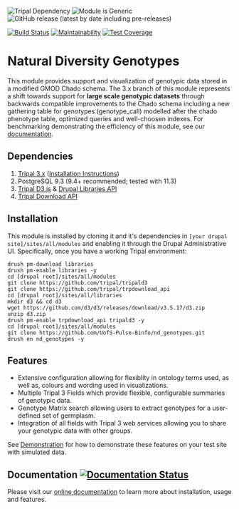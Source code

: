 ![Tripal Dependency](https://img.shields.io/badge/tripal-%3E=3.0-brightgreen)
![Module is Generic](https://img.shields.io/badge/generic-tested-green)
![GitHub release (latest by date including pre-releases)](https://img.shields.io/github/v/release/UofS-Pulse-Binfo/nd_genotypes?include_prereleases)

[![Build Status](https://travis-ci.org/UofS-Pulse-Binfo/nd_genotypes.svg?branch=7.x-3.x)](https://travis-ci.org/UofS-Pulse-Binfo/nd_genotypes)
[![Maintainability](https://api.codeclimate.com/v1/badges/fe04c14638512f7a41f3/maintainability)](https://codeclimate.com/github/UofS-Pulse-Binfo/nd_genotypes/maintainability)
[![Test Coverage](https://api.codeclimate.com/v1/badges/fe04c14638512f7a41f3/test_coverage)](https://codeclimate.com/github/UofS-Pulse-Binfo/nd_genotypes/test_coverage)

# Natural Diversity Genotypes
This module provides support and visualization of genotypic data stored in a modified GMOD Chado schema. The 3.x branch of this module represents a shift towards support for **large scale genotypic datasets** through backwards compatible improvements to the Chado schema including a new gathering table for genotypes (genotype_call) modelled after the chado phenotype table, optimized queries and well-choosen indexes. For benchmarking demonstrating the efficiency of this module, see our [documentation](https://nd-genotypes.readthedocs.io/en/latest/data_storage/benchmarking.html).

## Dependencies
1. [Tripal 3.x](https://github.com/tripal/tripal) ([Installation Instructions](https://tripal.readthedocs.io/en/latest/user_guide.html))
2. PostgreSQL 9.3 (9.4+ recommended; tested with 11.3)
3. [Tripal D3.js](https://github.com/tripal/tripald3) & [Drupal Libraries API](https://www.drupal.org/project/libraries)
4. [Tripal Download API](https://github.com/tripal/trpdownload_api)


## Installation
This module is installed by cloning it and it's dependencies in `[your drupal site]/sites/all/modules` and enabling it through the Drupal Administrative UI. Specifically, once you have a working Tripal environment:

```
drush pm-download libraries
drush pm-enable libraries -y
cd [drupal root]/sites/all/modules
git clone https://github.com/tripal/tripald3
git clone https://github.com/tripal/trpdownload_api
cd [drupal root]/sites/all/libraries
mkdir d3 && cd d3
wget https://github.com/d3/d3/releases/download/v3.5.17/d3.zip
unzip d3.zip
drush pm-enable trpdownload_api tripald3 -y
cd [drupal root]/sites/all/modules
git clone https://github.com/UofS-Pulse-Binfo/nd_genotypes.git
drush en nd_genotypes -y
```

## Features
- Extensive configuration allowing for flexiblity in ontology terms used, as well as, colours and wording used in visualizations.
- Multiple Tripal 3 Fields which provide flexible, configurable summaries of genotypic data.
- Genotype Matrix search allowing users to extract genotypes for a user-defined set of germplasm.
- Integration of all fields with Tripal 3 web services allowing you to share your genotypic data with other groups.

See [Demonstration](https://nd-genotypes.readthedocs.io/en/latest/contribute.html#manual-testing-demonstration) for how to demonstrate these features on your test site with simulated data.

## Documentation [![Documentation Status](https://readthedocs.org/projects/nd-genotypes/badge/?version=latest)](https://nd-genotypes.readthedocs.io/en/latest/?badge=latest)

Please visit our [online documentation](https://nd-genotypes.readthedocs.io/en/latest/index.html) to learn more about installation, usage and features.
